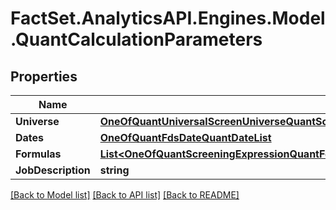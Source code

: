 # FactSet.AnalyticsAPI.Engines.Model.QuantCalculationParameters

## Properties

Name | Type | Description | Notes
------------ | ------------- | ------------- | -------------
**Universe** | [**OneOfQuantUniversalScreenUniverseQuantScreeningExpressionUniverseQuantIdentifierUniverse**](OneOfQuantUniversalScreenUniverseQuantScreeningExpressionUniverseQuantIdentifierUniverse.md) |  | [optional] 
**Dates** | [**OneOfQuantFdsDateQuantDateList**](OneOfQuantFdsDateQuantDateList.md) |  | [optional] 
**Formulas** | [**List&lt;OneOfQuantScreeningExpressionQuantFqlExpressionQuantUniversalScreenParameterQuantAllUniversalScreenParameters&gt;**](OneOfQuantScreeningExpressionQuantFqlExpressionQuantUniversalScreenParameterQuantAllUniversalScreenParameters.md) |  | [optional] 
**JobDescription** | **string** |  | [optional] 

[[Back to Model list]](../README.md#documentation-for-models) [[Back to API list]](../README.md#documentation-for-api-endpoints) [[Back to README]](../README.md)

